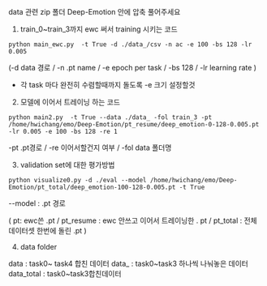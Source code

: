 data 관련 zip 폴더 Deep-Emotion 안에 압축 풀어주세요

1. train_0~train_3까지 ewc 써서 training 시키는 코드

```
python main_ewc.py  -t True -d ./data_/csv -n ac -e 100 -bs 128 -lr 0.005
```

(-d data 경로 / -n .pt name / -e epoch per task / -bs 128 / -lr  learning rate )

* 각 task 마다 완전히 수렴할때까지 돌도록 -e 크기 설정할것 

2. 모델에 이어서 트레이닝 하는 코드

```
python main2.py  -t True --data ./data_ -fol train_3 -pt /home/hwichang/emo/Deep-Emotion/pt_resume/deep_emotion-0-128-0.005.pt -lr 0.005 -e 100 -bs 128 -re 1
```

-pt .pt경로 / -re 이어서할건지 여부 / -fol data 폴더명

3. validation set에 대한 평가방법 

```
python visualize0.py -d ./eval --model /home/hwichang/emo/Deep-Emotion/pt_total/deep_emotion-100-128-0.005.pt -t True
```

--model : .pt 경로 

( pt: ewc쓴 .pt / pt_resume : ewc 안쓰고 이어서 트레이닝한 . pt / pt_total : 전체 데이터셋 한번에 돌린 .pt )

4. data folder

data : task0~ task4 합친 데이터
data_ : task0~task3 하나씩 나눠놓은 데이터
data_total : task0~task3합친데이터
